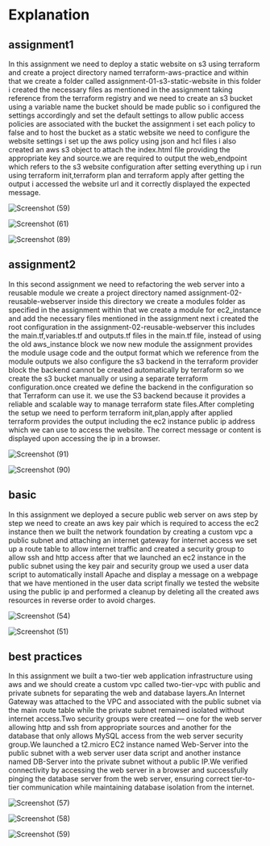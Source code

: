 # Explanation

## assignment1
In this assignment we need to deploy a static website on s3 using terraform and create a project directory named terraform-aws-practice and within that we create a folder called assignment-01-s3-static-website in this folder i created the necessary files as mentioned in the assignment taking reference from the terraform registry and we need to create an s3 bucket using a variable name the bucket should be made public so i configured the settings accordingly and set the default settings to allow public access policies are associated with the bucket the assignment i set each policy to false and to host the bucket as a static website we need to configure the website settings i set up the aws policy using json and hcl files i also created an aws s3 object to attach the index.html file providing the appropriate key and source.we are required to output the web_endpoint which refers to the s3 website configuration after setting everything up i run using terraform init,terraform plan and terraform apply after getting the output i accessed the website url and it correctly displayed the expected message.

![Screenshot (59)](https://github.com/user-attachments/assets/1a6845da-ef29-499f-92a2-017f9ca464a9)

![Screenshot (61)](https://github.com/user-attachments/assets/22e64baa-21f3-4cf7-a05c-88f13db2ce17)

![Screenshot (89)](https://github.com/user-attachments/assets/55e52610-35c4-4062-be5a-5589e535c70b)


## assignment2
In this second assignment we need to refactoring the web server into a reusable module we create a project directory named assignment-02-reusable-webserver inside this directory we create a modules folder as specified in the assignment within that we create a module for ec2_instance and add the necessary files mentioned in the assignment next i created the root configuration in the assignment-02-reusable-webserver this includes the main.tf,variables.tf and outputs.tf files in the main.tf file, instead of using the old aws_instance block we now new module the assignment provides the module usage code and the output format which we reference from the module outputs we also configure the s3 backend in the terraform provider block the backend cannot be created automatically by terraform so we create the s3 bucket manually or using a separate terraform configuration.once created we define the backend in the configuration so that Terraform can use it. we use the S3 backend because it provides a reliable and scalable way to manage terraform state files.After completing the setup we need to perform terraform init,plan,apply after applied terraform provides the output including the ec2 instance public ip address which we can use to access the website. The correct message or content is displayed upon accessing the ip in a browser.

![Screenshot (91)](https://github.com/user-attachments/assets/369ba1a2-d1bc-46db-be2b-c617fe851391)

![Screenshot (90)](https://github.com/user-attachments/assets/75063d6d-6797-4001-9e03-7a5b2fe630ac)

## basic

In this assignment we deployed a secure public web server on aws step by step we need to create an aws key pair which is required to access the ec2 instance then we built the network foundation by creating a custom vpc a public subnet and attaching an internet gateway for internet access we set up a route table to allow internet traffic and created a security group to allow ssh and http access after that we launched an ec2 instance in the public subnet using the key pair and security group we used a user data script to automatically install Apache and display a  message on a webpage that we have mentioned in the user data script finally we tested the website using the public ip and performed a cleanup by deleting all the created aws resources in reverse order to avoid charges.

![Screenshot (54)](https://github.com/user-attachments/assets/bd6b26d9-2bd0-4760-9655-b7ce2b34a9b0)

![Screenshot (51)](https://github.com/user-attachments/assets/bcf41a99-69a5-49e5-a860-da2510ff941d)



##  best practices

In this assignment we built a two-tier web application infrastructure using aws and we should create a custom vpc called two-tier-vpc with public and private subnets for separating the web and database layers.An Internet Gateway was attached to the VPC and associated with the public subnet via the main route table while the private subnet remained isolated without internet access.Two security groups were created — one for the web server allowing http and ssh from appropriate sources and another for the database that only allows MySQL access from the web server security group.We launched a t2.micro EC2 instance named Web-Server into the public subnet with a web server user data script and another instance named DB-Server into the private subnet without a public IP.We verified connectivity by accessing the web server in a browser and successfully pinging the database server from the web server, ensuring correct tier-to-tier communication while maintaining database isolation from the internet.

![Screenshot (57)](https://github.com/user-attachments/assets/89c19c7d-d181-42f8-a599-14ba8a9f38d2)

![Screenshot (58)](https://github.com/user-attachments/assets/ceb2bd60-d97e-47c7-9fba-30af2a6cab81)

![Screenshot (59)](https://github.com/user-attachments/assets/dc511c58-3567-47a4-9311-f52ad76ae221)








